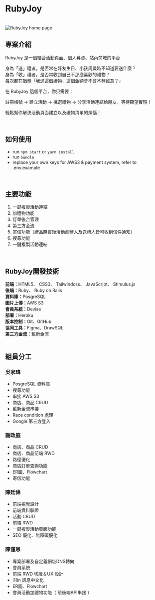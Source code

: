 # RubyJoy

<br />

<img alt="RubyJoy home page" src="https://drive.google.com/uc?export=view&id=1q5wEphJZWE-RxlnvyIer48thONmABGZc" />
<br />


## 專案介紹

RubyJoy 是一個結合活動頁面、個人募資、站內商城的平台

身為「送」禮者，是否常在好友生日、小孩周歲時不知道要送什麼？<br />
身為「收」禮者，是否常收到自己不那麼喜歡的禮物？<br />
每次都在猶豫「我送這個禮物、這個金額會不會不夠誠意？」<br />

  在 RubyJoy 這個平台，你只需要：

  註冊帳號 → 建立活動 → 挑選禮物 → 分享活動連結給朋友，等待願望實現！

  輕鬆幫你解決活動頁面建立以及禮物清單的煩惱！


<br />

## 如何使用

- run `npm start` or `yarn install`
- run `bundle`
- replace your own keys for AWS3 & payment system, refer to .env.example


<br />

## 主要功能

1. 一鍵複製活動連結
2. 加禮物功能
3. 訂單後台管理
4. 第三方金流
5. 寄信功能（禮品購買後活動創辦人及送禮人皆可收到信件通知）
6. 搜尋功能
7. 一鍵複製活動連結

<br />

## RubyJoy開發技術
<strong>前端：</strong>HTML5、 CSS3、 Tailwindcss、 JavaScript、 Stimulus.js <br />
<strong>後端：</strong>Ruby、 Ruby on Rails<br />
<strong>資料庫：</strong>PosgreSQL<br />
<strong>圖片上傳：</strong>AWS S3<br />
<strong>會員系統：</strong>Devise<br />
<strong>部署：</strong>Heroku<br />
<strong>版本控制：</strong>Git、GitHub<br />
<strong>協同工具：</strong>Figma、DrawSQL<br />
<strong>第三方金流：</strong>藍新金流<br />
<br />

## 組員分工


### 吳家瑋
- PosgreSQL 資料庫
- 搜尋功能
- 串接 AWS S3
- 商店、商品 CRUD
- 藍新金流串接
- Race condition 處理
- Google 第三方登入


### 謝政庭
- 商店、商品 CRUD
- 商店、商品前端 RWD
- 路徑優化
- 商店訂單查詢功能
- ER圖、Flowchart
- 寄信功能


### 陳廷偉
- 前端視覺設計
- 前端資料驗證
- 活動 CRUD
- 前端 RWD
- 一鍵複製活動頁面功能
- SEO 優化、無障礙優化

### 陳僅恩
- 專案部署及自定義網址DNS轉向
- 會員系統
- 前端 RWD 切版＆UX 設計
- i18n 訊息中文化
- ER圖、Flowchart
- 會員活動加禮物功能（ 前後端API串接 ） 


